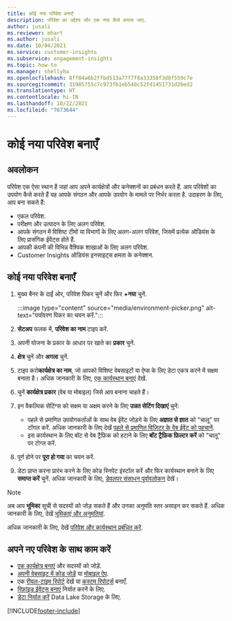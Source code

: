 ```yaml
---
title: कोई नया परिवेश बनाएँ
description: परिवेश का उद्देश्य और एक नया कैसे बनाया जाए.
author: jusali
ms.reviewer: mhart
ms.author: jusali
ms.date: 10/04/2021
ms.service: customer-insights
ms.subservice: engagement-insights
ms.topic: how-to
ms.manager: shellyha
ms.openlocfilehash: 8ff04a6b2ffbd513a77f7f8a33358f3d8f559c7e
ms.sourcegitcommit: 31985755c7c973fb1eb540c52fd1451731d2bed2
ms.translationtype: HT
ms.contentlocale: hi-IN
ms.lasthandoff: 10/22/2021
ms.locfileid: "7673644"
---
```

# <a name="create-a-new-environment"></a>कोई नया परिवेश बनाएँ 

## <a name="overview"></a>अवलोकन

परिवेश एक ऐसा स्थान है जहां आप अपने कार्यक्षेत्रों और कनेक्शनों का प्रबंधन करते हैं. आप परिवेशों का उपयोग कैसे करते हैं यह आपके संगठन और आपके उपयोग के मामले पर निर्भर करता है. उदाहरण के लिए, आप बना सकते हैं:

- एकल परिवेश.
- परीक्षण और उत्पादन के लिए अलग परिवेश.
- आपके संगठन में विशिष्ट टीमों या विभागों के लिए अलग-अलग परिवेश, जिसमें प्रत्येक ऑडियंस के लिए प्रासंगिक ईवेंट्स होते हैं.
- आपकी कंपनी की विभिन्न वैश्विक शाखाओं के लिए अलग परिवेश.
- Customer Insights ऑडियंस इनसाइट्स क्षमता के कनेक्शन.

## <a name="create-a-new-environment"></a>कोई नया परिवेश बनाएँ

1. मुख्य बैनर के दाईं ओर, परिवेश पिकर चुनें और फिर **+नया** चुनें.

   :::image type="content" source="media/environment-picker.png" alt-text="पर्यावरण पिकर का चयन करें.":::

1. **सेटअप** फलक में, **परिवेश का नाम** टाइप करें.

1. अपनी योजना के प्रकार के आधार पर खाते का **प्रकार** चुनें.

1. **क्षेत्र** चुनें और **अगला** चुनें. 

1. टाइप करो**कार्यक्षेत्र का नाम**, जो आपको विशिष्ट वेबसाइटों या ऐप्स के लिए डेटा एकत्र करने में सक्षम बनाता है। अधिक जानकारी के लिए, [एक कार्यस्थान बनाएं](create-workspace.md) देखें.

1. चुनें **कार्यक्षेत्र प्रकार** (वेब या मोबाइल) जिसे आप बनाना चाहते हैं। 

1. इन वैकल्पिक सेटिंग्स को सक्षम या अक्षम करने के लिए **उन्नत सेटिंग दिखाएं** चुनें:

   - पहले से प्रमाणित उपयोगकर्ताओं के साथ वेब ईवेंट जोड़ने के लिए **अज्ञात से ज्ञात** को "चालू" पर टॉगल करें. अधिक जानकारी के लिए देखें [पहले से प्रमाणित विज़िटर के वेब ईवेंट को पहचानें](unknown-to-known.md).
   - इस कार्यस्थान के लिए बॉट से वेब ट्रैफ़िक को हटाने के लिए **बॉट ट्रैफ़िक फ़िल्टर करें** को "चालू" पर टोग्ल करें. 

1. पूर्ण होने पर **पूरा हो गया** का चयन करें. 

1. डेटा प्राप्त करना प्रारंभ करने के लिए कोड स्निपेट इंस्टॉल करें और फिर कार्यस्थान बनाने के लिए **समाप्त करें** चुनें. अधिक जानकारी के लिए, [डेवलपर संसाधन पूर्वावलोकन](developer-resources.md) देखें।

> [!NOTE]
> अब आप **भूमिका** सूची से सदस्यों को जोड़ सकते हैं और उनका अनुमति स्तर असाइन कर सकते हैं. अधिक जानकारी के लिए, देखें [भूमिकाएं और अनुमतियां](user-roles.md). 

अधिक जानकारी के लिए, देखें [परिवेश और कार्यस्थान प्रबंधित करें](manage-environments-workspaces.md).

## <a name="work-with-your-new-environment"></a>अपने नए परिवेश के साथ काम करें

- [एक कार्यक्षेत्र बनाएं](../engagement-insights/create-workspace.md) और सदस्यों को जोड़ें.
- [अपनी वेबसाइट में कोड जोड़ें](../engagement-insights/instrument-website.md) या [मोबाइल ऐप](../engagement-insights/developer-resources.md#capture-events-from-mobile-apps).
- एक [रीयल-टाइम रिपोर्ट](../engagement-insights/view-reports.md) देखें या [कस्टम रिपोर्ट्स](../engagement-insights/custom-reports.md) बनाएँ.
- [रिफ़ांइड ईवेंट्स बनाएं](../engagement-insights/refined-events.md) निर्यात करनें के लिए.
- [डेटा निर्यात करें](../engagement-insights/export-events.md) Data Lake Storage के लिए.

[!INCLUDE[footer-include](../includes/footer-banner.md)]
